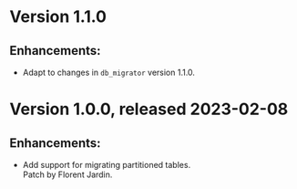 # Version 1.1.0 #

## Enhancements: ##

- Adapt to changes in `db_migrator` version 1.1.0.

# Version 1.0.0, released 2023-02-08 #

## Enhancements: ##

- Add support for migrating partitioned tables.  
  Patch by Florent Jardin.
